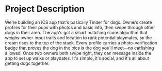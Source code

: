 # Project Description

We're building an iOS app that's basically Tinder for dogs. Owners create profiles for their pups with photos and basic info, then swipe through other dogs in their area. The app's got a smart matching score algorithm that weighs owner-input traits and location to rank potential playmates, so the cream rises to the top of the stack. Every profile carries a photo-verification badge that proves the dog in the pics is the dog you'll meet—no catfishing allowed. Once two owners both swipe right, they can message inside the app to set up walks or playdates. It's simple, it's social, and it's all about getting dogs together.